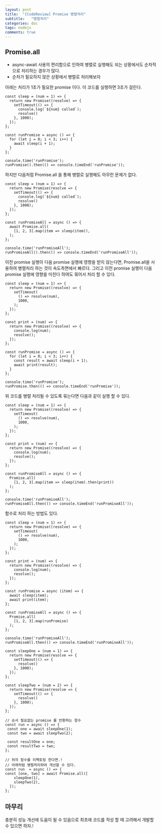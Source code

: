 ```yaml
---
layout: post
title:  "[CodeReview] Promise 병렬처리"
subtitle:   "병렬처리"
categories: doc
tags: nodejs
comments: true
---
```


## Promise.all 
* async-await 사용의 편리함으로 인하여 병렬로 실행해도 되는 상황에서도 순차적으로 처리하는 경우가 많다.
* 순차가 필요하지 않은 상황에서 병렬로 처리해보자

아래는 처리가 1초가 필요한 promise 이다. 이 코드를 실행하면 3초가 걸린다. 
```Js
const sleep = (num = 1) => {
  return new Promise((resolve) => {
    setTimeout(() => {
      console.log(`${num} called`);
      resolve()
    }, 1000);
  });
};

const runPromise = async () => {
  for (let i = 0; i < 3; i++) {
    await sleep(i + 1);
  }
};

console.time('runPromise');
runPromise().then(() => console.timeEnd('runPromise'));
```

하지만 다음처럼 Promise.all 을 통해 병렬로 실행해도 아무런 문제가 없다.
```Js
const sleep = (num = 1) => {
  return new Promise(resolve => {
    setTimeout(() => {
      console.log(`${num} called`);
      resolve()
    }, 1000);
  });
};

const runPromiseAll = async () => {
  await Promise.all(
    [1, 2, 3].map(item => sleep(item)),
  );
};

console.time('runPromiseAll');
runPromiseAll().then(() => console.timeEnd('runPromiseAll'));
``` 

이전 promise 실행이 다음 promise 실행에 영향을 받지 않는다면, Promise.all을 사용하여 병렬처리 하는 것이 속도측면에서 빠르다.
그리고 이전 promise 실행이 다음 promise 실행에 영향을 미친다 하여도 묶어서 처리 할 수 있다.
```Js
const sleep = (num = 1) => {
  return new Promise((resolve) => {
    setTimeout(
      () => resolve(num),
      1000,
    );
  });
};

const print = (num) => {
  return new Promise((resolve) => {
    console.log(num);
    resolve();
  });
};

const runPromise = async () => {
  for (let i = 0; i < 3; i++) {
    const result = await sleep(i + 1);
    await print(result);
  }
};

console.time('runPromise');
runPromise.then(() => console.timeEnd('runPromise'));
```

위 코드를 병렬 처리될 수 있도록 묶는다면 다음과 같이 실행 할 수 있다.
```Js
const sleep = (num = 1) => {
  return new Promise((resolve) => {
    setTimeout(
      () => resolve(num),
      1000,
    );
  });
};

const print = (num) => {
  return new Promise((resolve) => {
    console.log(num);
    resolve();
  });
};

const runPromiseAll = async () => {
  Promise.all(
    [1, 2, 3].map(item => sleep(item).then(print))
  );
};

console.time('runPromiseAll');
runPromiseAll.then(() => console.timeEnd('runPromiseAll'));
```

함수로 처리 하는 방법도 있다.
```Js
const sleep = (num = 1) => {
  return new Promise((resolve) => {
    setTimeout(
      () => resolve(num),
      1000,
    );
  });
};

const print = (num) => {
  return new Promise((resolve) => {
    console.log(num);
    resolve();
  });
};

const runPromise = async (item) => {
  await sleep(item);
  await print(item);
};

const runPromiseAll = async () => {
  Promise.all(
    [1, 2, 3].map(runPromise) 
  );
};

console.time('runPromiseAll');
runPromiseAll.then(() => console.timeEnd('runPromiseAll'));
```

```Js
const sleepOne = (num = 1) => {
  return new Promise(resolve => {
    setTimeout(() => {
      resolve()
    }, 1000);
  });
};

const sleepTwo = (num = 2) => {
  return new Promise(resolve => {
    setTimeout(() => {
      resolve()
    }, 1000);
  });
};

// 순서 필요없는 promise 를 반환하는 함수 
const run = async () => {
 const one = await sleepOne(1);
 const two = await sleepTwo(2); 
 
 const resultOne = one;
 const resultTwo = two;
};

// 위의 함수를 리펙토링 한다면.!
// 아래처럼 병렬처리하여 개선할 수 있다.
const run  = async () => {
const [one, two] = await Promise.all([
    sleepOne(1),
    sleepTwo(2),
  ]);  
};
```

## 마무리
충분히 성능 개선에 도움이 될 수 있음으로 최초에 코드를 작성 할 때 고려해서 개발할 수 있으면 하자.!
